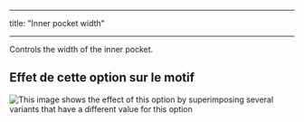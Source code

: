 - - -
title: "Inner pocket width"
- - -

Controls the width of the inner pocket.

## Effet de cette option sur le motif

![This image shows the effect of this option by superimposing several variants that have a different value for this option](carlton_innerpocketwidth_sample.svg "Effect of this option on the pattern")
